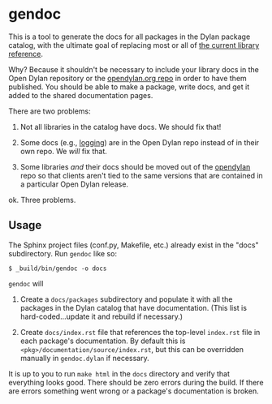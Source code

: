 gendoc
======

This is a tool to generate the docs for all packages in the Dylan package
catalog, with the ultimate goal of replacing most or all of [the current
library reference](http://opendylan.org/documentation/library-reference).

Why?  Because it shouldn't be necessary to include your library docs in the
Open Dylan repository or the [opendylan.org
repo](https://github.com/dylan-lang/website) in order to have them
published. You should be able to make a package, write docs, and get it added
to the shared documentation pages.

There are two problems:

1.  Not all libraries in the catalog have docs. We should fix that!

2.  Some docs (e.g., [logging](https://github.com/dylan-lang/logging)) are in
    the Open Dylan repo instead of in their own repo. We _will_ fix that.

3.  Some libraries *and* their docs should be moved out of the
    [opendylan](https://github.com/dylan-lang/opendylan) repo so that clients
    aren't tied to the same versions that are contained in a particular Open
    Dylan release.

ok. Three problems.

Usage
-----

The Sphinx project files (conf.py, Makefile, etc.) already exist in the "docs"
subdirectory. Run `gendoc` like so:

```
$ _build/bin/gendoc -o docs
```

`gendoc` will

1.  Create a `docs/packages` subdirectory and populate it with all the
    packages in the Dylan catalog that have documentation. (This list is
    hard-coded...update it and rebuild if necessary.)

2.  Create `docs/index.rst` file that references the top-level `index.rst` file
    in each package's documentation. By default this is
    `<pkg>/documentation/source/index.rst`, but this can be overridden manually
    in `gendoc.dylan` if necessary.

It is up to you to run `make html` in the `docs` directory and verify that
everything looks good. There should be zero errors during the build. If there
are errors something went wrong or a package's documentation is broken.
